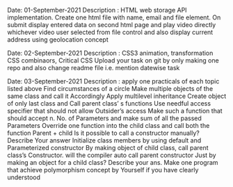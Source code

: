 Date: 01-September-2021
Description :
HTML web storage API implementation.
Create one html file with name, email and file element. On submit display entered data on second html page and play video directly whichever video user selected from file control and also display current address using geolocation concept



Date: 02-September-2021
Description : 
CSS3 animation, transformation
CSS combinaors, Critical CSS
Upload your task on git by only making one repo and also change readme file i.e.
mention datewise task

Date: 03-September-2021
Description : 
apply one practicals of each topic listed above
Find circumstances of a circle
Make multiple objects of the same class and call it Accordingly
Apply multilevel inheritance
Create object of only last class and Call parent class’ s functions
Use needful access specifier that should not allow Outsider’s access
Make such a function that should accept n. No. of
Parameters and make sum of all the passed
Parameters
Override one function into the child class and call both the
function Parent + child
Is it possible to call a constructor manually? Describe Your answer
Initialize class members by using default and
Parameterized constructor
By making object of child class, call parent class’s
Constructor. will the compiler auto call parent constructor
Just by making an object for a child class? Describe your ans.
Make one program that achieve polymorphism concept by
Yourself if you have clearly understood

